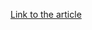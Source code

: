 [Link to the article](https://yoroi.company/research/apt-or-not-apt-whats-behind-the-aggah-campaign/)
